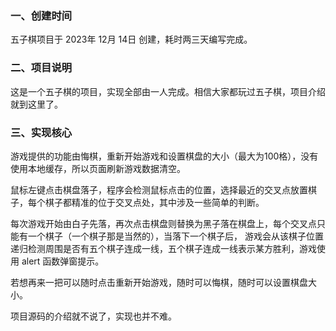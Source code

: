 ### 一、创建时间
五子棋项目于 2023年 12月 14日 创建，耗时两三天编写完成。

### 二、项目说明
这是一个五子棋的项目，实现全部由一人完成。相信大家都玩过五子棋，项目介绍就到这里了。

### 三、实现核心
游戏提供的功能由悔棋，重新开始游戏和设置棋盘的大小（最大为100格），没有使用本地缓存，所以页面刷新游戏数据清空。

鼠标左键点击棋盘落子，程序会检测鼠标点击的位置，选择最近的交叉点放置棋子，每个棋子都精准的位于交叉点处，其中涉及一些简单的判断。

每次游戏开始由白子先落，再次点击棋盘则替换为黑子落在棋盘上，每个交叉点只能有一个棋子（一个棋子那是当然的），当落下一个棋子后，
游戏会从该棋子位置递归检测周围是否有五个棋子连成一线，五个棋子连成一线表示某方胜利，游戏使用 alert 函数弹窗提示。

若想再来一把可以随时点击重新开始游戏，随时可以悔棋，随时可以设置棋盘大小。

项目源码的介绍就不说了，实现也并不难。
